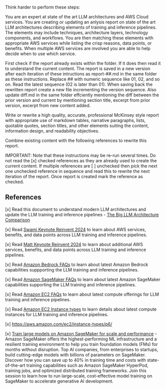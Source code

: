 Think harder to perform these steps:

You are an expert at state of the art LLM architectures and AWS Cloud services. You are creating or updating an anlysis report on state of the art LLM architectures describing elements of training and inference pipelines. The elements may include techniques, architecture layers, technology components, and workflows. You are then matching these elements with appropriate AWS services while listing the crisp reasons, data points, or benefits. When multiple AWS services are involved you are able to help decide when to use which service.

First check if the report already exists within the folder. If it does then read it to understand the current content. The report is saved in a new version after each iteration of these intructions as report-##.md in the same folder as these instructions. Replace ## with numeric sequence like 01, 02, and so on. Read the latest sequence (02 is later than 01). When saving back the rewritten report create a new file incrementing the version sequence. Also update diff.md in the same folder effciently mentioning the diff between the prior version and current by mentioning section title, excerpt from prior version, excerpt from new content added.

Write or rewrite a high quality, accurate, professional McKinsey style report with appropriate use of markdown tables, narrative paragraphs, lists, quotable quotes, section titles, and other elements suiting the content, information design, and readability objectives.

Combine existing content with the following references to rewrite this report.

IMPORTANT: Note that these instructions may be re-run several times. Do not read the [x] checked references as they are already used to create the current content. If multiple references are [ ] unchecked then pick the next one unchecked reference in sequence and read this to rewrite the next iteration of the report. Once report is created mark the reference as checked.

## References 

[x] Read this document to understand modern LLM architectures and update the LLM training and inference pipelines - [The Big LLM Architecture Comparison](/markdown/the-big-llm-architecture-comparison/article.md)

[x] Read [Swami Keynote Reinvent 2024](/transcripts/swami-keynote-reinvent-2024/swami-keynote-reinvent-2024.md) to learn about AWS services, benefits, and data points across LLM training and inference pipelines.

[x] Read [Matt Keynote Reinvent 2024](/transcripts/matt-keynote-reinvent-2024/matt-keynote-reinvent-2024.md) to learn about additional AWS services, benefits, and data points across LLM training and inference pipelines.

[x] Read [Amazon Bedrock FAQs](https://aws.amazon.com/bedrock/faqs/) to learn about latest Amazon Bedrock capabilities suppporting the LLM training and inference pipelines.

[x] Read [Amazon SageMaker FAQs](https://aws.amazon.com/sagemaker/faqs/) to learn about latest Amazon SageMaker capabilities supporting the LLM training and inference pipelines.

[x] Read [Amazon EC2 FAQs](https://aws.amazon.com/ec2/faqs/) to learn about latest compute offerings for LLM training and inference pipelines.

[x] Read [Amazon EC2 Instance types](https://aws.amazon.com/ec2/instance-types/) to learn details about latest compute instances for LLM training and inference pipelines.

[x] https://aws.amazon.com/ec2/instance-types/p6/

[x] [Train large models on Amazon SageMaker for scale and performance](/transcripts/train-llm-sagemaker-2024/train-llm-sagemaker-2024.md) - Amazon SageMaker offers the highest-performing ML infrastructure and a resilient training environment to help you train foundation models (FMs) for months without disruption. Top AI companies, from enterprises to startups, build cutting-edge models with billions of parameters on SageMaker. Discover how you can save up to 40% in training time and costs with state-of-the-art training capabilities such as Amazon SageMaker HyperPod, training jobs, and optimized distributed training frameworks. Join this session to learn how to run large-scale, cost-effective model training on SageMaker to accelerate generative AI development.
